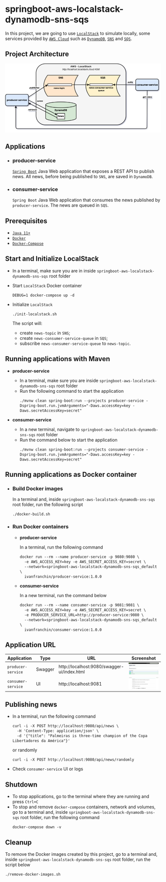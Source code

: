 # springboot-aws-localstack-dynamodb-sns-sqs

In this project, we are going to use [`LocalStack`](https://localstack.cloud/) to simulate locally, some services provided by [`AWS Cloud`](https://aws.amazon.com/) such as [`DynamoDB`](https://aws.amazon.com/dynamodb/), [`SNS`](https://aws.amazon.com/sns/) and [`SQS`](https://aws.amazon.com/sqs/).

## Project Architecture

![project-diagram](documentation/project-diagram.png)

## Applications

- ### producer-service

  [`Spring Boot`](https://docs.spring.io/spring-boot/docs/current/reference/htmlsingle/) Java Web application that exposes a REST API to publish news. All news, before being published to `SNS`, are saved in `DynamoDB`.

- ### consumer-service

  `Spring Boot` Java Web application that consumes the news published by `producer-service`. The news are queued in `SQS`.

## Prerequisites

- [`Java 11+`](https://www.oracle.com/java/technologies/downloads/#java11)
- [`Docker`](https://www.docker.com/)
- [`Docker-Compose`](https://docs.docker.com/compose/install/)

## Start and Initialize LocalStack

- In a terminal, make sure you are in inside `springboot-aws-localstack-dynamodb-sns-sqs` root folder

- Start `LocalStack` Docker container
  ```
  DEBUG=1 docker-compose up -d
  ```

- Initialize `LocalStack`
  ```
  ./init-localstack.sh
  ```
  The script will:
    - create `news-topic` in `SNS`;
    - create `news-consumer-service-queue` in `SQS`;
    - subscribe `news-consumer-service-queue` to `news-topic`.

## Running applications with Maven

- **producer-service**

  - In a terminal, make sure you are inside `springboot-aws-localstack-dynamodb-sns-sqs` root folder
  - Run the following command to start the application
    ```
    ./mvnw clean spring-boot:run --projects producer-service -Dspring-boot.run.jvmArguments="-Daws.accessKey=key -Daws.secretAccessKey=secret"
    ```

- **consumer-service**

  - In a new terminal, navigate to `springboot-aws-localstack-dynamodb-sns-sqs` root folder
  - Run the command below to start the application
    ```
    ./mvnw clean spring-boot:run --projects consumer-service -Dspring-boot.run.jvmArguments="-Daws.accessKey=key -Daws.secretAccessKey=secret"
    ```

## Running applications as Docker container

- ### Build Docker images

  In a terminal and, inside `springboot-aws-localstack-dynamodb-sns-sqs` root folder, run the following script
  ```
  ./docker-build.sh
  ```

- ### Run Docker containers

  - **producer-service**
    
    In a terminal, run the following command
    ```
    docker run --rm --name producer-service -p 9080:9080 \
      -e AWS_ACCESS_KEY=key -e AWS_SECRET_ACCESS_KEY=secret \
      --network=springboot-aws-localstack-dynamodb-sns-sqs_default \
      ivanfranchin/producer-service:1.0.0
    ```

  - **consumer-service**

    In a new terminal, run the command below
    ```
    docker run --rm --name consumer-service -p 9081:9081 \
      -e AWS_ACCESS_KEY=key -e AWS_SECRET_ACCESS_KEY=secret \
      -e PRODUCER_SERVICE_URL=http://producer-service:9080 \
      --network=springboot-aws-localstack-dynamodb-sns-sqs_default \
      ivanfranchin/consumer-service:1.0.0
    ```

## Application URL

| Application        | Type    | URL                                         | Screenshot                                              |
|--------------------|---------|---------------------------------------------|---------------------------------------------------------|
| `producer-service` | Swagger | http://localhost:9080/swagger-ui/index.html | ![swagger](documentation/producer-service-swagger.jpeg) |
| `consumer-service` | UI      | http://localhost:9081                       | ![swagger](documentation/consumer-service-ui.jpeg)      |

## Publishing news

- In a terminal, run the following command
  ```
  curl -i -X POST http://localhost:9080/api/news \
    -H 'Content-Type: application/json' \
    -d '{"title": "Palmeiras is three-time champion of the Copa Libertadores da América"}'
  ```
  
  or randomly
  ```
  curl -i -X POST http://localhost:9080/api/news/randomly
  ```

- Check `consumer-service` UI or logs

## Shutdown

- To stop applications, go to the terminal where they are running and press `Ctrl+C`
- To stop and remove `docker-compose` containers, network and volumes, go to a terminal and, inside `springboot-aws-localstack-dynamodb-sns-sqs` root folder, run the following command
  ```
  docker-compose down -v
  ```

## Cleanup

To remove the Docker images created by this project, go to a terminal and, inside `springboot-aws-localstack-dynamodb-sns-sqs` root folder, run the script below
```
./remove-docker-images.sh
```
